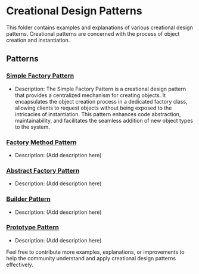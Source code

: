 # Creational Design Patterns

This folder contains examples and explanations of various creational design patterns. Creational patterns are concerned with the process of object creation and instantiation.

## Patterns

### [Simple Factory Pattern](simple-factory/README.md)

- Description: The Simple Factory Pattern is a creational design pattern that provides a centralized mechanism for creating objects. It encapsulates the object creation process in a dedicated factory class, allowing clients to request objects without being exposed to the intricacies of instantiation. This pattern enhances code abstraction, maintainability, and facilitates the seamless addition of new object types to the system.

### [Factory Method Pattern](factory-method/README.md)

- Description: (Add description here)

### [Abstract Factory Pattern](abstract-factory/README.md)

- Description: (Add description here)

### [Builder Pattern](builder/README.md)

- Description: (Add description here)

### [Prototype Pattern](prototype/README.md)

- Description: (Add description here)

Feel free to contribute more examples, explanations, or improvements to help the community understand and apply creational design patterns effectively.
